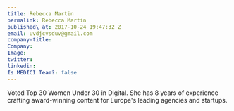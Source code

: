 ```yaml
---
title: Rebecca Martin
permalink: Rebecca Martin
published\_at: 2017-10-24 19:47:32 Z
email: uvdjcvsduv@gmail.com
company-title: 
Company: 
Image: 
twitter: 
linkedin: 
Is MEDICI Team?: false
---
```


Voted Top 30 Women Under 30 in Digital. She has 8 years of experience crafting award-winning content for Europe's leading agencies and startups.